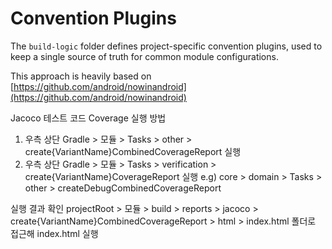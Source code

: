 # Convention Plugins

The `build-logic` folder defines project-specific convention plugins, used to keep a single
source of truth for common module configurations.

This approach is heavily based on
[https://github.com/android/nowinandroid](https://github.com/android/nowinandroid)

Jacoco 테스트 코드 Coverage 실행 방법
1. 우측 상단 Gradle > 모듈 > Tasks > other > create{VariantName}CombinedCoverageReport 실행
2. 우측 상단 Gradle > 모듈 > Tasks > verification > create{VariantName}CoverageReport 실행
e.g) core > domain > Tasks > other > createDebugCombinedCoverageReport

실행 결과 확인
projectRoot > 모듈 > build > reports > jacoco > create{VariantName}CombinedCoverageReport > html > index.html
폴더로 접근해 index.html 실행